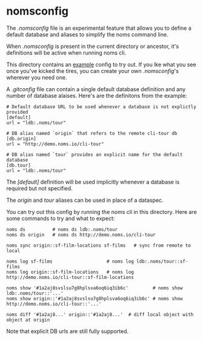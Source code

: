 # nomsconfig

The *.nomsconfig* file is an experimental feature that allows you to define 
a default database and aliases to simplify the noms command line.

When *.nomsconfig* is present in the current directory or ancestor, it's
definitions will be active when running noms cli. 

This directory contains an [example](.gitconfig) config to try out. If you lke what 
you see once you've kicked the tires, you can create your own *.nomsconfig*'s wherever 
you need one.

A *.gitconfig* file can contain a single default database definition and 
any number of database alaises. Here's are the definitons from the example:
 
```
# Default database URL to be used whenever a database is not explictly provided
[default]
url = "ldb:.noms/tour"

# DB alias named `origin` that refers to the remote cli-tour db 
[db.origin]
url = "http://demo.noms.io/cli-tour"

# DB alias named `tour` provides an explicit name for the default database
[db.tour]
url = "ldb:.noms/tour"
```

The *[default]* definition will be used implicitly whenever a database is
required but not specified. 

The *origin* and *tour* aliases can be used in place of a dataspec.  

You can try out this config by running the noms cli in this directory. Here are some 
commands to try and what to expect:

```
noms ds          # noms ds ldb:.noms/tour 
noms ds origin   # noms ds http://demo.noms.io/cli-tour

noms sync origin::sf-film-locations sf-films   # sync from remote to local

noms log sf-films                    # noms log ldb:.noms/tour::sf-films
noms log origin::sf-film-locations   # noms log http://demo.noms.io/cli-tour::sf-film-locations

noms show '#1a2aj8svslsu7g8hplsva6oq6iq3ib6c'         # noms show ldb:.noms/tour::'...'
noms show origin::'#1a2aj8svslsu7g8hplsva6oq6iq3ib6c' # noms show http://demo.noms.io/cli-tour::'...'

noms diff '#1a2aj8...' origin::'#1a2aj8...'  # diff local object with object at origin

``` 

Note that explicit DB urls are still fully supported.